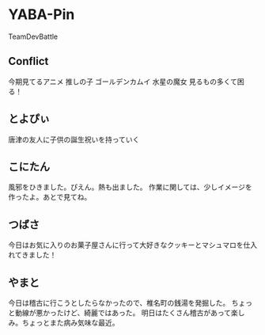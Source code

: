 # YABA-Pin
TeamDevBattle


## Conflict
今期見てるアニメ
推しの子
ゴールデンカムイ
水星の魔女
見るもの多くて困る！

## とよぴぃ 
唐津の友人に子供の誕生祝いを持っていく

## こにたん
風邪をひきました。ぴえん。熱も出ました。
作業に関しては、少しイメージを作ったよ。あとで見てね。

## つばさ
今日はお気に入りのお菓子屋さんに行って大好きなクッキーとマシュマロを仕入れてきました！
## やまと
今日は稽古に行こうとしたらなかったので、椎名町の銭湯を発掘した。
ちょっと動線が悪かったけど、綺麗ではあった。
明日はたくさん稽古があって楽しみ。ちょっとまた病み気味な最近。
